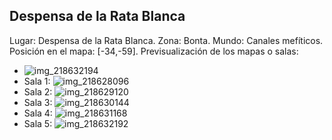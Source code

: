 ## Despensa de la Rata Blanca
Lugar: Despensa de la Rata Blanca.
Zona: Bonta.
Mundo: Canales mefíticos.
Posición en el mapa: [-34,-59].
Previsualización de los mapas o salas:
- ![img_218632194](https://media.discordapp.net/attachments/1115311447145193482/1115353642460004412/218632194.jpg)
- Sala 1: ![img_218628096](https://media.discordapp.net/attachments/1115311447145193482/1115353614899228742/218628096.jpg)
- Sala 2: ![img_218629120](https://media.discordapp.net/attachments/1115311447145193482/1115353634847342742/218629120.jpg)
- Sala 3: ![img_218630144](https://media.discordapp.net/attachments/1115311447145193482/1115353637590405262/218630144.jpg)
- Sala 4: ![img_218631168](https://media.discordapp.net/attachments/1115311447145193482/1115353639133909022/218631168.jpg)
- Sala 5: ![img_218632192](https://media.discordapp.net/attachments/1115311447145193482/1115353640891338932/218632192.jpg)